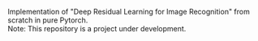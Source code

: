 Implementation of "Deep Residual Learning for Image Recognition" from scratch in pure Pytorch.                        
Note: This repository is a project under development. 
